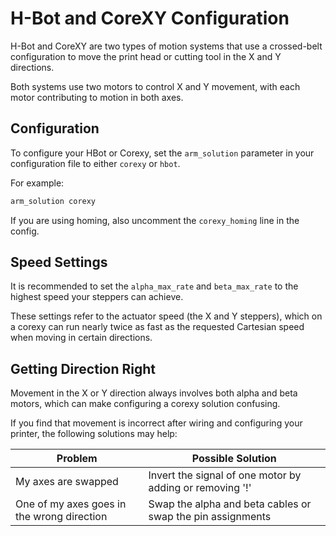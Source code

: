 
# H-Bot and CoreXY Configuration

H-Bot and CoreXY are two types of motion systems that use a crossed-belt configuration to move the print head or cutting tool in the X and Y directions.

Both systems use two motors to control X and Y movement, with each motor contributing to motion in both axes.

## Configuration

To configure your HBot or Corexy, set the `arm_solution` parameter in your configuration file to either `corexy` or `hbot`.

For example:

```markdown
arm_solution corexy
```

If you are using homing, also uncomment the `corexy_homing` line in the config.

## Speed Settings

It is recommended to set the `alpha_max_rate` and `beta_max_rate` to the highest speed your steppers can achieve.

These settings refer to the actuator speed (the X and Y steppers), which on a corexy can run nearly twice as fast as the requested Cartesian speed when moving in certain directions.

## Getting Direction Right

Movement in the X or Y direction always involves both alpha and beta motors, which can make configuring a corexy solution confusing.

If you find that movement is incorrect after wiring and configuring your printer, the following solutions may help:

| Problem | Possible Solution |
| ------- | ----------------- |
| My axes are swapped | Invert the signal of one motor by adding or removing '!' |
| One of my axes goes in the wrong direction | Swap the alpha and beta cables or swap the pin assignments |
